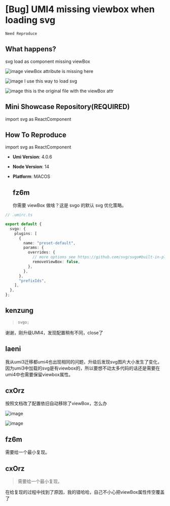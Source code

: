 # [Bug] UMI4 missing viewbox when loading svg

`Need Reproduce`

  <!--
⚠️ ⚠️ ⚠️ 注意：讨论和提问请到讨论区（https://github.com/umijs/umi/discussions），否则会被直接关掉。 ⚠️ ⚠️ ⚠️
-->
<!--
感谢您向我们反馈问题，为了高效的解决问题，我们期望你能提供以下信息：
-->

## What happens?

svg load as component missing viewBox

![image](https://user-images.githubusercontent.com/6317307/179890588-b30a2e53-ff3a-42f3-9332-6dc666a607e9.png)
viewBox attribute is missing here

![image](https://user-images.githubusercontent.com/6317307/179889229-b95918c1-6335-43fe-b3d6-ce965b699846.png)
I use this way to load svg

![image](https://user-images.githubusercontent.com/6317307/179889369-a6add60e-1a42-4a06-8ea0-9f532259da48.png)
this is the original file with the viewBox attr

## Mini Showcase Repository(REQUIRED)

import svg as ReactComponent

## How To Reproduce

import svg as ReactComponent

- **Umi Version**: 4.0.6
- **Node Version**: 14
- **Platform**: MACOS

  ## fz6m

  你需要 viewBox 做啥？这是 svgo 的默认 svg 优化策略。

```ts
// .umirc.ts

export default {
  svgo: {
    plugins: [
      {
        name: "preset-default",
        params: {
          overrides: {
            // more options see https://github.com/svg/svgo#built-in-plugins
            removeViewBox: false,
          },
        },
      },
      "prefixIds",
    ],
  },
};
```

## kenzung

> ```ts
> svgo;
> ```

谢谢，刚升级UMI4，发现配置稍有不同，close了

## laeni

我从umi3迁移都umi4也出现相同的问题，升级后发现svg图片大小发生了变化，因为umi3中加载的svg是有viewbox的，所以要想不动太多代码的话还是需要在umi4中也需要保留viewbox属性。

## cxOrz

按照文档改了配置依旧自动移除了viewBox，怎么办

![image](https://github.com/umijs/umi/assets/32982052/5f23dd87-533c-4a33-aa63-9ae4c303dee3)

![image](https://github.com/umijs/umi/assets/32982052/362feb55-271f-41cc-904e-02f63af8da7f)

## fz6m

需要给一个最小复现。

## cxOrz

> 需要给一个最小复现。

在给复现的过程中找到了原因，我的错哈哈，自己不小心把viewBox属性传空覆盖了
